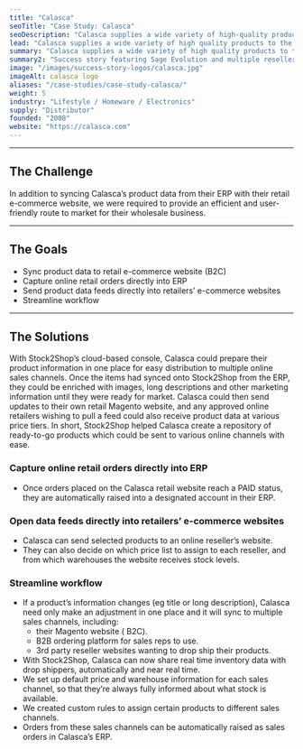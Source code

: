 ```yaml
---
title: "Calasca"
seoTitle: "Case Study: Calasca"
seoDescription: "Calasca supplies a wide variety of high-quality products to the wholesale and retail markets. Their range includes homeware, kitchenware, kids & toys, outdoor, pet, luggage/travel, solar, beauty and baby."
lead: "Calasca supplies a wide variety of high quality products to the wholesale and retail markets. Their range includes homeware, kitchenware, kids & toys, outdoor, pet, luggage/travel, solar, beauty and baby."
summary: "Calasca supplies a wide variety of high quality products to the wholesale and retail markets, including homeware, kitchenware, kids & toys."
summary2: "Success story featuring Sage Evolution and multiple resellers’ ecommerce channels, as well as Takealot and a B2B Trade Store."
image: "/images/success-story-logos/calasca.jpg"
imageAlt: calasca logo
aliases: "/case-studies/case-study-calasca/"
weight: 5
industry: "Lifestyle / Homeware / Electronics"
supply: "Distributor"
founded: "2008"
website: "https://calasca.com"
---
```


---
## The Challenge
In addition to syncing Calasca’s product data from their ERP with their retail e-commerce website, we were required to provide an efficient and user-friendly route to market for their wholesale business.

---
## The Goals
- Sync product data to retail e-commerce website (B2C)
- Capture online retail orders directly into ERP
- Send product data feeds directly into retailers’ e-commerce websites
- Streamline workflow

---
## The Solutions

With Stock2Shop’s cloud-based console, Calasca could prepare their product information in one place for easy distribution to multiple online sales channels. Once the items had synced onto Stock2Shop from the ERP, they could be enriched with images, long descriptions and other marketing information until they were ready for market. Calasca could then send updates to their own retail Magento website, and any approved online retailers wishing to pull a feed could also receive product data at various price tiers. In short, Stock2Shop helped Calasca create a repository of ready-to-go products which could be sent to various online channels with ease.

### Capture online retail orders directly into ERP
- Once orders placed on the Calasca retail website reach a PAID status, they are automatically raised into a designated account in their ERP.

### Open data feeds directly into retailers’ e-commerce websites
- Calasca can send selected products to an online reseller’s website.
- They can also decide on which price list to assign to each reseller, and from which warehouses the website receives stock levels.

### Streamline workflow
- If a product’s information changes (eg title or long description), Calasca need only make an adjustment in one place and it will sync to multiple sales channels, including:
    - their Magento website ( B2C).
    - B2B ordering platform for sales reps to use.
    - 3rd party reseller websites wanting to drop ship their products.
- With Stock2Shop, Calasca can now share real time inventory data with drop shippers, automatically and near real time.
- We set up default price and warehouse information for each sales channel, so that they’re always fully informed about what stock is available.
- We created custom rules to assign certain products to different sales channels.
- Orders from these sales channels can be automatically raised as sales orders in Calasca’s ERP.